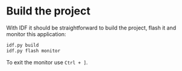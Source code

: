 # Build the project

With IDF it should be straightforward to build the project, flash it and monitor this application:

  ```sh
  idf.py build
  idf.py flash monitor
  ```

To exit the monitor use `Ctrl + ]`.
